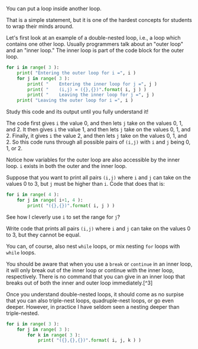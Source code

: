 You can put a loop inside another loop.

That is a simple statement, but it is one of the hardest concepts for
students to wrap their minds around.

Let's first look at an example of a double-nested loop, i.e., a loop
which contains one other loop. Usually programmers talk about an "outer
loop" and an "inner loop." The inner loop is part of the code block for
the outer loop.

```python
for i in range( 3 ):
    print( "Entering the outer loop for i =", i )
    for j in range( 3 ):
        print( "    Entering the inner loop for j =", j )
        print( "    (i,j) = ({},{})".format( i, j ) )
        print( "    Leaving the inner loop for j =", j )
    print( "Leaving the outer loop for i =", i )
```

Study this code and its output until you fully understand it!

The code first gives `i` the value 0, and then lets `j` take on the
values 0, 1, and 2. It then gives `i` the value 1, and then lets `j`
take on the values 0, 1, and 2. Finally, it gives `i` the value 2, and
then lets `j` take on the values 0, 1, and 2. So this code runs through
all possible pairs of `(i,j)` with `i` and `j` being 0, 1, or 2.

Notice how variables for the outer loop are also accessible by the inner
loop. `i` exists in both the outer and the inner loop.

Suppose that you want to print all pairs `(i,j)` where `i` and `j` can
take on the values 0 to 3, but `j` must be higher than `i`. Code that
does that is:

```python
for i in range( 4 ):
    for j in range( i+1, 4 ):
        print( "({},{})".format( i, j ) )
```

See how I cleverly use `i` to set the range for `j`?

Write code that prints all pairs `(i,j)` where `i` and `j` can take on
the values 0 to 3, but they cannot be equal.

You can, of course, also nest `while` loops, or mix nesting `for` loops
with `while` loops.

You should be aware that when you use a `break` or `continue` in an
inner loop, it will only break out of the inner loop or continue with
the inner loop, respectively. There is no command that you can give in
an inner loop that breaks out of both the inner and outer loop
immediately.[^3]

Once you understand double-nested loops, it should come as no surpise
that you can also triple-nest loops, quadruple-nest loops, or go even
deeper. However, in practice I have seldom seen a nesting deeper than
triple-nested.

```python
for i in range( 3 ):
    for j in range( 3 ):
        for k in range( 3 ):
            print( "({},{},{})".format( i, j, k ) )
```
